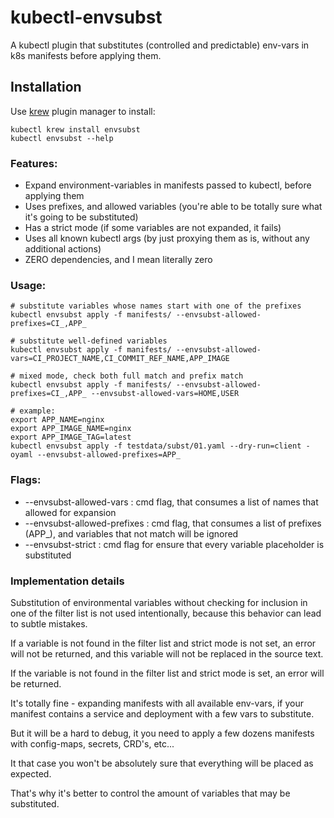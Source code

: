 # kubectl-envsubst

A kubectl plugin that substitutes (controlled and predictable) env-vars in k8s manifests before applying them.

## Installation

Use [krew](https://krew.sigs.k8s.io/) plugin manager to install:

    kubectl krew install envsubst
    kubectl envsubst --help

### Features:

- Expand environment-variables in manifests passed to kubectl, before applying them
- Uses prefixes, and allowed variables (you're able to be totally sure what it's going to be substituted)
- Has a strict mode (if some variables are not expanded, it fails)
- Uses all known kubectl args (by just proxying them as is, without any additional actions)
- ZERO dependencies, and I mean literally zero

### Usage:

```
# substitute variables whose names start with one of the prefixes
kubectl envsubst apply -f manifests/ --envsubst-allowed-prefixes=CI_,APP_

# substitute well-defined variables
kubectl envsubst apply -f manifests/ --envsubst-allowed-vars=CI_PROJECT_NAME,CI_COMMIT_REF_NAME,APP_IMAGE

# mixed mode, check both full match and prefix match
kubectl envsubst apply -f manifests/ --envsubst-allowed-prefixes=CI_,APP_ --envsubst-allowed-vars=HOME,USER

# example:
export APP_NAME=nginx
export APP_IMAGE_NAME=nginx
export APP_IMAGE_TAG=latest
kubectl envsubst apply -f testdata/subst/01.yaml --dry-run=client -oyaml --envsubst-allowed-prefixes=APP_
```

### Flags:

- --envsubst-allowed-vars     : cmd flag, that consumes a list of names that allowed for expansion
- --envsubst-allowed-prefixes : cmd flag, that consumes a list of prefixes (APP_), and variables that not match will be ignored
- --envsubst-strict           : cmd flag for ensure that every variable placeholder is substituted

### Implementation details

Substitution of environmental variables without checking for inclusion in one of the filter list is not used intentionally, because this behavior can lead to subtle mistakes.

If a variable is not found in the filter list and strict mode is not set, an error will not be returned, and this variable will not be replaced in the source text.

If the variable is not found in the filter list and strict mode is set, an error will be returned.

It's totally fine - expanding manifests with all available env-vars, if your manifest contains a service and deployment with a few vars to substitute.

But it will be a hard to debug, it you need to apply a few dozens manifests with config-maps, secrets, CRD's, etc...

It that case you won't be absolutely sure that everything will be placed as expected.

That's why it's better to control the amount of variables that may be substituted.
